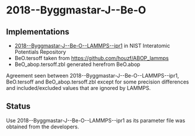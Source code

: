 # 2018--Byggmastar-J--Be-O

## Implementations

- [2018--Byggmastar-J--Be-O--LAMMPS--ipr1](https://www.ctcms.nist.gov/potentials/entry/2018--Byggmastar-J-Hodille-E-A-Ferro-Y-Nordlund-K--Be-O/2018--Byggmastar-J--Be-O--LAMMPS--ipr1.html) in NIST Interatomic Potentials Repository
- BeO.tersoff taken from https://github.com/houzf/ABOP_lammps
- BeO_abop.tersoff.zbl generated herefrom BeO.abop

Agreement seen between 2018--Byggmastar-J--Be-O--LAMMPS--ipr1, BeO.tersoff and BeO_abop.tersoff.zbl except for some precision differences and included/excluded values that are ignored by LAMMPS.

## Status

Use 2018--Byggmastar-J--Be-O--LAMMPS--ipr1 as its parameter file was obtained from the developers.

